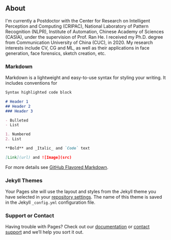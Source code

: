 ## About

I'm currently a Postdoctor with the Center for Research on Intelligent Perception and Computing (CRIPAC), National Laboratory of Pattern Recognition (NLPR), Institute of Automation, Chinese Academy of Sciences (CASIA), under the supervision of Prof. Ran He. I received my Ph.D. degree from Communication University of China (CUC), in 2020. My research interests include CV, CG and ML, as well as their applications in face generation, face forensics, sketch creation, etc.

### Markdown

Markdown is a lightweight and easy-to-use syntax for styling your writing. It includes conventions for

```markdown
Syntax highlighted code block

# Header 1
## Header 2
### Header 3

- Bulleted
- List

1. Numbered
2. List

**Bold** and _Italic_ and `Code` text

[Link](url) and ![Image](src)
```

For more details see [GitHub Flavored Markdown](https://guides.github.com/features/mastering-markdown/).

### Jekyll Themes

Your Pages site will use the layout and styles from the Jekyll theme you have selected in your [repository settings](https://github.com/LCXCUC/AIJeeL.github.io/settings). The name of this theme is saved in the Jekyll `_config.yml` configuration file.

### Support or Contact

Having trouble with Pages? Check out our [documentation](https://help.github.com/categories/github-pages-basics/) or [contact support](https://github.com/contact) and we’ll help you sort it out.
